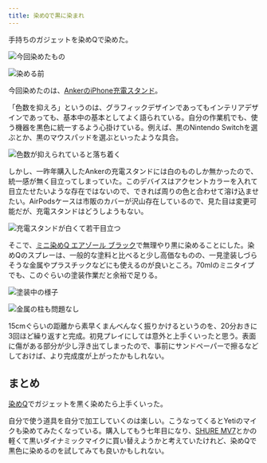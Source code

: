 ```yaml
---
title: 染めQで黒に染まれ
---
```

手持ちのガジェットを染めQで染めた。

![](https://lh4.googleusercontent.com/_OAhgMAPvJd2DLP1tHscOiSb-AxcZ_4K8VeylHwoGndo0UAxS7UQ6qXlfwmKWHXaz4oSZRXlOZtFunZhNfms6VWsO5xybs1d_1ZyoXqhXhxGNhsWW6vavnrgE0qSG1F8zuhZw8dYqvFuLMbbKI6XTVJKN_vJ7T77Wpg7fKpvfr39qGSdap8tGneMN_iX "今回染めたもの")

![](https://lh3.googleusercontent.com/myMtQL5XB7g72rbMnkj-THJ1sdzv_SVlPT2dhpSxTQ9VchRRxh-4O2glZafztq8Z06x_BX8fmQdqnaKS-WrCSZabZQhcOR6pXLAX3GPBGv2prxquWkL_tpMjHOF9U_z8LBUh0xr1O6U2X6VQ-nNhxGlHFhFlswTy-govP--QCARsP10AUrG1DNczmrD0 "染める前")

今回染めたのは、[AnkerのiPhone充電スタンド](https://r7kamura.com/articles/2021-09-06-anker-iphone-stand)。

「色数を抑えろ」というのは、グラフィックデザインであってもインテリアデザインであっても、基本中の基本としてよく語られている。自分の作業机でも、使う機器を黒色に統一するよう心掛けている。例えば、黒のNintendo Switchを選ぶとか、黒のマウスパッドを選ぶといったような具合。

![](https://lh3.googleusercontent.com/phrWZsmJtRHDMQzH2eRuZe6Kmi1tSAJF9I1sypR7Qvj8CoXthfQG1fay5Sxk422Oxn6C2C2wVFj8JBYKltOh8nJesCiv4saVabJLs07eKqDcS2uS9RHlao5Ze51wFPGPug2supGgnqh5Fo83NDkbTR1qq3fgRArV8ECLn32CGqJYeqq-eiL0BYRfk6Rg "色数が抑えられていると落ち着く")

しかし、一昨年購入したAnkerの充電スタンドには白のものしか無かったので、統一感が無く目立ってしまっていた。このデバイスはアクセントカラーを入れて目立たせたいような存在ではないので、できれば周りの色と合わせて溶け込ませたい。AirPodsケースは市販のカバーが沢山存在しているので、見た目は変更可能だが、充電スタンドはどうしようもない。

![](https://lh4.googleusercontent.com/GgAvqn2EVZiFLPIZtRvh_49juWTZQfweCfLvb5LvszSzWDnRENzJmAl3t0SPsKOlGgfclV14rT6_yKydJ6Uzl0sqcfVFxJtgaKlt4yj8qPCAxt1zzikOnvaeJWAqDhp7E9BSVrk7qYmodZ4cwG1mDmr3fMsbJ8fx097DUJyXoFdYAFRlWHFx9b7zV26t "充電スタンドが白くて若干目立つ")

そこで、[ミニ染めQ エアゾール ブラック](https://www.amazon.co.jp/dp/B003QMFUKO)で無理やり黒に染めることにした。染めQのスプレーは、一般的な塗料と比べると少し高価なものの、一見塗装しづらそうな金属やプラスチックなどにも使えるのが良いところ。70mlのミニタイプでも、このぐらいの塗装作業だと余裕で足りる。

![](https://lh6.googleusercontent.com/DddD69xFsOmCiaiFTh-fd3PTSJrFPCohpNtAIbjsUgGynVlWrwUc1v4th-rqydADG4L29NRuXvYj2Yip9_ELAUES3xWkfZJW-M7mLnyX3T5k4ifT34ayFQ2LjmL-zbfOPM2IA7hKHQt5-J_jdD04MyWObOd_LouUTSTo1a_LCEidh_81dIYnG938csAF "塗装中の様子")

![](https://lh6.googleusercontent.com/JsQuhSos9q51XAZTn2ya4mmtXxbORvO1KFeBYTLaSscRPoQhGjjoNBQPSZYYYGmlqASwa7SQUPulU9ljr5s-cbhcfxNau2MKUl2CaXFx5hsqu3S8cOPRNYIiEWNru9V66cxng3nnMsUOwNRAYH7I8oDxhhMmEuze--0bA_byKV9aDXXkB0nrvOBTTvMO "金属の柱も問題なし")

15cmぐらいの距離から素早くまんべんなく振りかけるというのを、20分おきに3回ほど繰り返すと完成。初見プレイにしては意外と上手くいったと思う。表面に傷がある部分が少し浮き出てしまったので、事前にサンドペーパーで擦るなどしておけば、より完成度が上がったかもしれない。

まとめ
---

[染めQ](https://www.amazon.co.jp/dp/B003QMFUKO)でガジェットを黒く染めたら上手くいった。

自分で使う道具を自分で加工していくのは楽しい。こうなってくるとYetiのマイクも染めてみたくなっている。購入してもう七年目になり、[SHURE MV7](https://www.amazon.co.jp/dp/B08KY7G1GV)とかの軽くて黒いダイナミックマイクに買い替えようかと考えていたけれど、染めQで黒色に染めるのを試してみても良いかもしれない。
